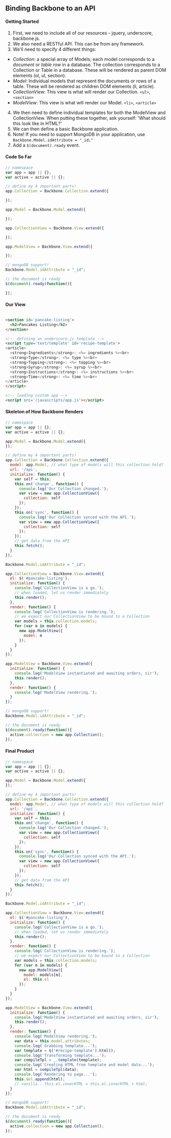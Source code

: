 ## Binding Backbone to an API

#### Getting Started

1. First, we need to include all of our resources - jquery, underscore, backbone.js.
2. We also need a RESTful API. This can be from any framework.
3. We'll need to specify 4 different things:
  - *Collection*: a special array of Models; each model corresponds to a *document* or *table row* in a database. The collection corresponds to a Collection or Table in a database. These will be rendered as parent DOM elements (ol, ul, section).
  - *Model*: Individual models that represent the documents or rows of a table. These will be rendered as children DOM elements (li, article).
  - *CollectionView*: This view is what will render our Collection. `<ul>`, `<section>`
  - *ModelView*: This view is what will render our Model. `<li>`, `<article>`
4. We then need to define individual templates for both the ModelView and CollectionView. When putting these together, ask yourself: 'What should this look like in HTML?'
5. We can then define a basic Backbone application.
6. Note! If you need to support MongoDB in your application, use `Backbone.Model.idAttribute = "_id;"`
7. Add a `$(document).ready` event.

#### Code So Far

```javascript
// namespace
var app = app || {};
var active = active || {};

// define my 4 important parts!
app.Collection = Backbone.Collection.extend({

});

app.Model = Backbone.Model.extend({

});

app.CollectionView = Backbone.View.extend({

});

app.ModelView = Backbone.View.extend({

});

// mongoDB support!
Backbone.Model.idAttribute = "_id";

// the document is ready
$(document).ready(function(){

});
```

#### Our View

```html

<section id='pancake-listing'>
  <h2>Pancakes Listing</h2>
</section>

<!-- defining an underscore.js template -->
<script type='text/template' id='recipe-template'>
<article>
  <strong>Ingredients</strong>: <%= ingredients %><br>
  <strong>Type</strong>: <%= type %><br>
  <strong>Topping</strong>: <%= topping %><br>
  <strong>Syrup</strong>: <%= syrup %><br>
  <strong>Instructions</strong>: <%= instructions %><br>
  <strong>Time</strong>: <%= time %><br>
</article>
</script>

<!-- loading custom app -->
<script src='/javascripts/app.js'></script>
```

#### Skeleton of How Backbone Renders

```javascript
// namespace
var app = app || {};
var active = active || {};

app.Model = Backbone.Model.extend({
});

// define my 4 important parts!
app.Collection = Backbone.Collection.extend({
  model: app.Model, // what type of models will this collection hold?
  url: '/api',
  initialize: function() {
    var self = this;
    this.on('change', function() {
      console.log('Our Collection changed.');
      var view = new app.CollectionView({
        collection: self
      });
    });
    this.on('sync', function() {
      console.log('Our Collection synced with the API.');
      var view = new app.CollectionView({
        collection: self
      });
    });
    // get data from the API
    this.fetch();
  }
});

Backbone.Model.idAttribute = "_id";

app.CollectionView = Backbone.View.extend({
  el: $('#pancake-listing'),
  initialize: function() {
    console.log('CollectionView is a go.');
    // when loaded, let us render immediately
    this.render();
  },
  render: function() {
    console.log('CollectionView is rendering.');
    // we expect our CollectionView to be bound to a Collection
    var models = this.collection.models;
    for (var m in models) {
      new app.ModelView({
        model: m
      });
    }
  }
});

app.ModelView = Backbone.View.extend({
  initialize: function() {
    console.log('ModelView instantiated and awaiting orders, sir');
    this.render();
  },
  render: function() {
    console.log('ModelView rendering.');
  }
});

// mongoDB support!
Backbone.Model.idAttribute = "_id";

// the document is ready
$(document).ready(function(){
  active.collection = new app.Collection();
});
```

#### Final Product

```javascript
// namespace
var app = app || {};
var active = active || {};

app.Model = Backbone.Model.extend({
});

// define my 4 important parts!
app.Collection = Backbone.Collection.extend({
  model: app.Model, // what type of models will this collection hold?
  url: '/api',
  initialize: function() {
    var self = this;
    this.on('change', function() {
      console.log('Our Collection changed.');
      var view = new app.CollectionView({
        collection: self
      });
    });
    this.on('sync', function() {
      console.log('Our Collection synced with the API.');
      var view = new app.CollectionView({
        collection: self
      });
    });
    // get data from the API
    this.fetch();
  }
});

Backbone.Model.idAttribute = "_id";

app.CollectionView = Backbone.View.extend({
  el: $('#pancake-listing'),
  initialize: function() {
    console.log('CollectionView is a go.');
    // when loaded, let us render immediately
    this.render();
  },
  render: function() {
    console.log('CollectionView is rendering.');
    // we expect our CollectionView to be bound to a Collection
    var models = this.collection.models;
    for (var m in models) {
      new app.ModelView({
        model: models[m],
        el: this.el
      });
    }
  }
});

app.ModelView = Backbone.View.extend({
  initialize: function() {
    console.log('ModelView instantiated and awaiting orders, sir');
    this.render();
  },
  render: function() {
    console.log('ModelView rendering.');
    var data = this.model.attributes;
    console.log('Grabbing template...');
    var template = $('#recipe-template').html();
    console.log('Transforming template...');
    var compileTpl = _.template(template);
    console.log('Creating HTML from template and model data...');
    var html = compileTpl(data);
    console.log('Rendering to page...');
    this.$el.append(html);
    // vanilla - this.el.innerHTML = this.el.innerHTML + html;
  }
});

// mongoDB support!
Backbone.Model.idAttribute = "_id";

// the document is ready
$(document).ready(function(){
  active.collection = new app.Collection();
});
```
